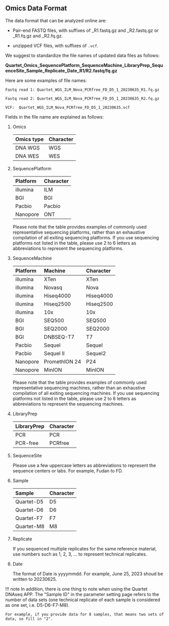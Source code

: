 ## Omics Data Format

The data format that can be analyzed online are:

- Pair-end FASTQ files, with suffixes of _R1.fastq.gz and _R2.fastq.gz or _R1.fq.gz and _R2.fq.gz.

- unzipped VCF files, with suffixes of `.vcf`.

We suggest to standardize the file names of updated data files as follows:

**Quartet_Omics_SequencePlatform_SequenceMachine_LibraryPrep_SequenceSite_Sample_Replicate_Date_R1/R2.fastq/fq.gz**

Here are some examples of file names:

```
Fastq read 1: Quartet_WGS_ILM_Nova_PCRfree_FD_D5_1_20230635_R1.fq.gz

Fastq read 2: Quartet_WGS_ILM_Nova_PCRfree_FD_D5_1_20230635_R2.fq.gz

VCF:  Quartet_WGS_ILM_Nova_PCRfree_FD_D5_1_20230635.vcf
```

Fields in the file name are explained as follows:

1. Omics

    | Omics type  | Character |
    | :---------- | :-------- |
    | DNA WGS     | WGS       |
    | DNA WES     | WES       |

2. SequencePlatform

    | Platform    | Character |
    | :---------- | :-------- |
    | illumina    | ILM       |
    | BGI         | BGI       |
    | Pacbio      | Pacbio    |
    | Nanopore    | ONT       |

    Please note that the table provides examples of commonly used representative sequencing platforms, rather than an exhaustive compilation of all exiting sequencing platforms. If you use sequencing platforms not listed in the table, please use 2 to 6 letters as abbreviations to represent the sequencing platforms.

3. SequenceMachine

    | Platform    | Machine       | Character  |
    |:----------- | :-------------| :----------|
    | illumina    | XTen          | XTen       |
    | illumina    | Novasq        | Nova       |
    | illumina    | Hiseq4000     | Hiseq4000  |
    | illumina    | Hiseq2500     | Hiseq2500  |
    | illumina    | 10x           | 10x        |
    | BGI         | SEQ500        | SEQ500     |
    | BGI         | SEQ2000       | SEQ2000    |
    | BGI         | DNBSEQ-T7     | T7         |
    | Pacbio      | Sequel        | Sequel     |
    | Pacbio      | Sequel II     | Sequel2    |
    | Nanopore    | PromethION 24 | P24        |
    | Nanopore    | MinION        | MinION     |

    Please note that the table provides examples of commonly used representative sequencing machines, rather than an exhaustive compilation of all exiting sequencing machines. If you use sequencing platforms not listed in the table, please use 2 to 6 letters as abbreviations to represent the sequencing machines.

4. LibraryPrep

    | LibraryPrep | Character     |
    |:----------- | :-------------|
    | PCR         | PCR           |
    | PCR-free    | PCRfree       |

5. SequenceSite

    Please use a few uppercase letters as abbreviations to represent the sequence centers or labs. For example, Fudan to FD.

6. Sample

    | Sample      | Character |
    | :---------- | :-------- |
    | Quartet-D5  | D5        |
    | Quartet-D6  | D6        |
    | Quartet-F7  | F7        |
    | Quartet-M8  | M8        |

7. Replicate

    If you sequenced multiple replicates for the same reference material, use numbers such as 1, 2, 3, ... to represent technical replicates.

8. Date
    
    The format of Date is yyyymmdd. For example, June 25, 2023 shoud be written to 20230625.


!!! note 
    In addition, there is one thing to note when using the Quartet DNAseq APP. The "Sample ID" in the parameter setting page refers to the number of data sets (one technical replicate of each sample is considered as one set, i.e. D5-D6-F7-M8).
    
    For example, if you provide data for 8 samples, that means two sets of data, so fill in "2".
